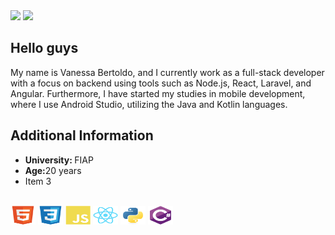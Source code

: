 <div>
  <a href = "https://www.linkedin.com/in/vanessa-bertoldo-670467241/" ><img src="https://img.shields.io/badge/LinkedIn-0077B5?style=for-the-badge&logo=linkedin&logoColor=white" /></a>
  <a href = "mailto:vanessa.bert311@gmail.com" ><img src="https://img.shields.io/badge/Gmail-D14836?style=for-the-badge&logo=gmail&logoColor=white" /></a>
</div>
<h2>Hello guys</h2>
<p>My name is Vanessa Bertoldo, and I currently work as a full-stack developer with a focus on backend using tools such as Node.js, React, Laravel, and Angular. Furthermore, I have started my studies in mobile development, where I use Android Studio, utilizing the Java and Kotlin languages.</p>
<h2>Additional Information</h2>
<ul>
  <li><b>University: </b>FIAP</li>
  <li><b>Age:</b>20 years</li>
  <li>Item 3</li>
</ul>
<div style="display: inline_block"><br>
  <img align="center" alt="Vanessa-HTML" height="30" width="40" src="https://raw.githubusercontent.com/devicons/devicon/master/icons/html5/html5-original.svg">
  <img align="center" alt="Vanessa-CSS" height="30" width="40" src="https://raw.githubusercontent.com/devicons/devicon/master/icons/css3/css3-original.svg">
  <img align="center" alt="Vanessa_Js" height="30" width="40" src="https://raw.githubusercontent.com/devicons/devicon/master/icons/javascript/javascript-plain.svg">
  <img align="center" alt="Vanessa-React" height="30" width="40" src="https://raw.githubusercontent.com/devicons/devicon/master/icons/react/react-original.svg">
  <img align="center" alt="Vanessa-Python" height="30" width="40" src="https://raw.githubusercontent.com/devicons/devicon/master/icons/python/python-original.svg">
  <img align="center" alt="Vanessa-Csharp" height="30" width="40" src="https://raw.githubusercontent.com/devicons/devicon/master/icons/csharp/csharp-original.svg">
</div>


<!--
**Vanessa-Bertoldo/Vanessa-Bertoldo** is a ✨ _special_ ✨ repository because its `README.md` (this file) appears on your GitHub profile.

Here are some ideas to get you started:

- 🔭 I’m currently working on ...
- 🌱 I’m currently learning ...
- 👯 I’m looking to collaborate on ...
- 🤔 I’m looking for help with ...
- 💬 Ask me about ...
- 📫 How to reach me: ...
- 😄 Pronouns: ...
- ⚡ Fun fact: ...
-->
